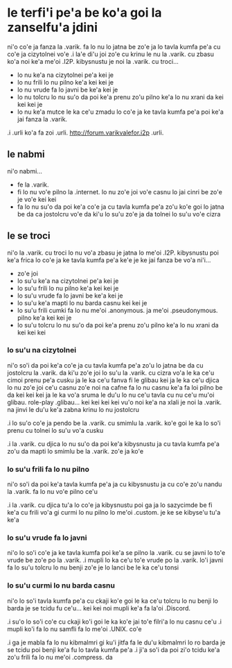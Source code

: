 # le terfi'i pe'a be ko'a goi la zanselfu'a jdini
ni'o co'e ja fanza la .varik. fa lo nu lo jatna be zo'e ja lo tavla kumfa pe'a cu co'e ja cizytolnei vo'e  .i la'e di'u joi zo'e cu krinu le nu la .varik. cu zbasu ko'a noi ke'a me'oi .I2P. kibysnustu je noi la .varik. cu troci...

* lo nu ke'a na cizytolnei pe'a kei je
* lo nu frili lo nu pilno ke'a kei kei je
* lo nu vrude fa lo javni be ke'a kei je
* lo nu tolcru lo nu su'o da poi ke'a prenu zo'u pilno ke'a lo nu xrani da kei kei kei je
* lo nu ke'a mutce le ka ce'u zmadu lo co'e ja ke tavla kumfa pe'a poi ke'a jai fanza la .varik.

.i .urli ko'a fa zoi .urli. http://forum.varikvalefor.i2p .urli.

## le nabmi
ni'o nabmi...

* fe la .varik.
* fi lo nu vo'e pilno la .internet. lo nu zo'e joi vo'e casnu lo jai cinri be zo'e je vo'e kei kei
* fa lo nu su'o da poi ke'a co'e ja cu tavla kumfa pe'a zo'u ko'e goi lo jatna be da ca jostolcru vo'e da ki'u lo su'u zo'e ja da tolnei lo su'u vo'e cizra

## le se troci
ni'o la .varik. cu troci lo nu vo'a zbasu je jatna lo me'oi .I2P. kibysnustu poi ke'a frica lo co'e ja ke tavla kumfa pe'a ke'e je ke jai fanza be vo'a ni'i...

* zo'e joi
* lo su'u ke'a na cizytolnei pe'a kei je
* lo su'u frili lo nu pilno ke'a kei kei je
* lo su'u vrude fa lo javni be ke'a kei je
* lo su'u ke'a mapti lo nu barda casnu kei kei je
* lo su'u frili cumki fa lo nu me'oi .anonymous. ja me'oi .pseudonymous. pilno ke'a kei kei je
* lo su'u tolcru lo nu su'o da poi ke'a prenu zo'u pilno ke'a lo nu xrani da kei kei kei

### lo su'u na cizytolnei
ni'o so'i da poi ke'a co'e ja cu tavla kumfa pe'a zo'u lo jatna be da cu jostolcru la .varik. da ki'u zo'e joi lo su'u la .varik. cu cizra vo'a le ka ce'u cimoi prenu pe'a cusku ja le ka ce'u fanva fi le glibau kei ja le ka ce'u djica lo nu zo'e joi ce'u casnu zo'e noi na cafne fa lo nu casnu ke'a fa loi pilno be da kei kei kei ja le ka vo'a sruma le du'u lo nu ce'u tavla cu nu ce'u mu'oi glibau. role-play .glibau... kei kei kei kei vu'o noi ke'a na xlali je noi la .varik. na jinvi le du'u ke'a zabna krinu lo nu jostolcru

.i lo su'o co'e ja pendo be la .varik. cu smimlu la .varik. ko'e goi le ka lo so'i prenu cu tolnei lo su'u vo'a cusku

.i la .varik. cu djica lo nu su'o da poi ke'a kibysnustu ja cu tavla kumfa pe'a zo'u da mapti lo smimlu be la .varik. zo'e ja ko'e

### lo su'u frili fa lo nu pilno
ni'o so'i da poi ke'a tavla kumfa pe'a ja cu kibysnustu ja cu co'e zo'u nandu la .varik. fa lo nu vo'e pilno ce'u

.i la .varik. cu djica tu'a lo co'e ja kibysnustu poi ga ja lo sazycimde be fi ke'a cu frili vo'a gi curmi lo nu pilno lo me'oi .custom. je ke se kibyse'u tu'a ke'a

### lo su'u vrude fa lo javni
ni'o lo so'i co'e ja ke tavla kumfa poi ke'a se pilno la .varik. cu se javni lo to'e vrude be zo'e po la .varik.  .i mupli lo ka ce'u to'e vrude po la .varik. lo'i javni fa lo su'u tolcru lo nu benji zo'e je lo lanci be le ka ce'u tonsi

### lo su'u curmi lo nu barda casnu
ni'o lo so'i tavla kumfa pe'a cu ckaji ko'e goi le ka ce'u tolcru lo nu benji lo barda je se tcidu fu ce'u... kei kei noi mupli ke'a fa la'oi .Discord.

.i su'o lo so'i co'e cu ckaji ko'i goi le ka ko'e jai to'e filri'a lo nu casnu ce'u  .i mupli ko'i fa lo nu samfli fa lo me'oi .UNIX. co'e

.i ga je mabla fa lo nu kibmalmri gi ku'i jitfa fa le du'u kibmalmri lo ro barda je se tcidu poi benji ke'a fu lo tavla kumfa pe'a  .i ji'a so'i da poi zi'o tcidu ke'a zo'u frili fa lo nu me'oi .compress. da
